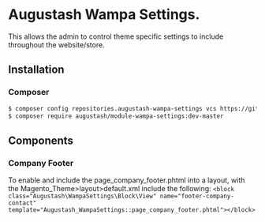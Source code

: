 # Augustash Wampa Settings.

This allows the admin to control theme specific settings to include throughout the website/store.

## Installation

### Composer

```bash
$ composer config repositories.augustash-wampa-settings vcs https://github.com/augustash/magento2-module-wampa-settings.git
$ composer require augustash/module-wampa-settings:dev-master
```

## Components
### Company Footer
To enable and include the page_company_footer.phtml into a layout, with the Magento_Theme>layout>default.xml include the following:  `<block class="Augustash\WampaSettings\Block\View" name="footer-company-contact" template="Augustash_WampaSettings::page_company_footer.phtml"></block>`
